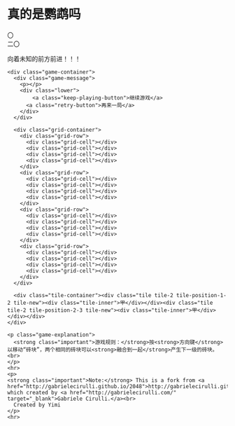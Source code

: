<!-- saved from url=(0040)http://tiansh.github.io/2048/zhong/seal/ -->
<html lang="zh-cn"><head><meta http-equiv="Content-Type" content="text/html; charset=UTF-8">
  
  <title>不知道这是什么的2048</title>

  <link href="main.css" rel="stylesheet" type="text/css">
  <link rel="shortcut icon" href="http://tiansh.github.io/2048/zhong/seal/favicon.ico">
  <link rel="apple-touch-icon" href="http://tiansh.github.io/2048/zhong/seal/meta/apple-touch-icon.png">
  <meta name="apple-mobile-web-app-capable" content="yes">

  <meta name="HandheldFriendly" content="True">
  <meta name="MobileOptimized" content="320">
  <meta name="viewport" content="width=device-width, target-densitydpi=160dpi, initial-scale=1.0, maximum-scale=1, user-scalable=no, minimal-ui">
</head>
<body>
  <div class="container">
    <div class="heading">
      <h1 class="title">真的是鹦鹉吗</h1>
      <div class="scores-container">
        <div class="score-container">〇</div>
        <div class="best-container">二〇</div>
      </div>
    </div>
    <p class="game-intro">向着未知的前方前进！！！</p>

    <div class="game-container">
      <div class="game-message">
        <p></p>
        <div class="lower">
	        <a class="keep-playing-button">继续游戏</a>
          <a class="retry-button">再来一局</a>
        </div>
      </div>

      <div class="grid-container">
        <div class="grid-row">
          <div class="grid-cell"></div>
          <div class="grid-cell"></div>
          <div class="grid-cell"></div>
          <div class="grid-cell"></div>
        </div>
        <div class="grid-row">
          <div class="grid-cell"></div>
          <div class="grid-cell"></div>
          <div class="grid-cell"></div>
          <div class="grid-cell"></div>
        </div>
        <div class="grid-row">
          <div class="grid-cell"></div>
          <div class="grid-cell"></div>
          <div class="grid-cell"></div>
          <div class="grid-cell"></div>
        </div>
        <div class="grid-row">
          <div class="grid-cell"></div>
          <div class="grid-cell"></div>
          <div class="grid-cell"></div>
          <div class="grid-cell"></div>
        </div>
      </div>

      <div class="tile-container"><div class="tile tile-2 tile-position-1-2 tile-new"><div class="tile-inner">甲</div></div><div class="tile tile-2 tile-position-2-3 tile-new"><div class="tile-inner">甲</div></div></div>
    </div>

    <p class="game-explanation">
      <strong class="important">游戏规则：</strong>按<strong>方向键</strong>以移动“砖块”，两个相同的砖块可以<strong>融合到一起</strong>产生下一级的砖块。<br>
    </p>
    <hr>
    <p>
    <strong class="important">Note:</strong> This is a fork from <a href="http://gabrielecirulli.github.io/2048">http://gabrielecirulli.github.io/2048</a>, which created by <a href="http://gabrielecirulli.com/" target="_blank">Gabriele Cirulli.</a><br>
      Created by Yimi
    </p>
    <hr>
  </div>

  <script src="i18n.js"></script>
  <script src="animframe_polyfill.js"></script>
  <script src="keyboard_input_manager.js"></script>
  <script src="html_actuator.js"></script>
  <script src="grid.js"></script>
  <script src="tile.js"></script>
  <script src="local_score_manager.js"></script>
  <script src="game_manager.js"></script>
  <script src="application.js"></script>


</body></html>
